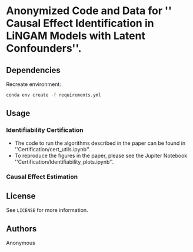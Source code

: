 <!-- ABOUT THE PROJECT -->
# Anonymized Code and Data for '' Causal Effect Identification in LiNGAM Models with Latent Confounders''.

## Dependencies
Recreate environment:

  ```sh
  conda env create -f requirements.yml
  ```

<!-- USAGE EXAMPLES -->
## Usage
### Identifiability Certification
- The code to run the algorithms described in the paper can be found in ''Certification/cert_utils.ipynb''.
- To reproduce the figures in the paper, please see the Jupiter Notebook ''Certification/Identifiability_plots.ipynb''.
### Causal Effect Estimation


<!-- LICENSE -->
## License

See `LICENSE` for more information.

<!-- Authors -->
## Authors

Anonymous
